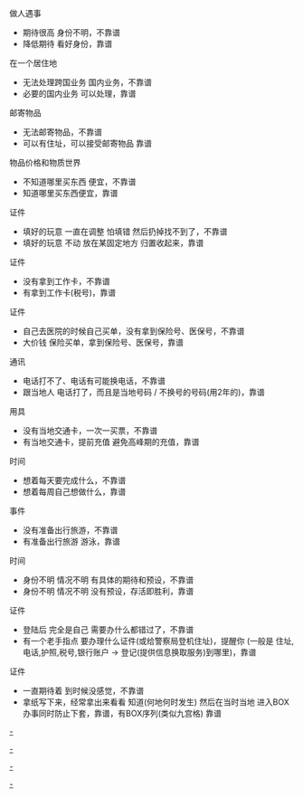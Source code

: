 
做人遇事
- 期待很高 身份不明，不靠谱
- 降低期待 看好身份，靠谱

在一个居住地
- 无法处理跨国业务 国内业务，不靠谱
- 必要的国内业务 可以处理，靠谱

邮寄物品
- 无法邮寄物品，不靠谱
- 可以有住址，可以接受邮寄物品 靠谱

物品价格和物质世界
- 不知道哪里买东西 便宜，不靠谱
- 知道哪里买东西便宜，靠谱

证件
- 填好的玩意 一直在调整 怕填错 然后扔掉找不到了，不靠谱
- 填好的玩意 不动 放在某固定地方 归置收起来，靠谱

证件
- 没有拿到工作卡，不靠谱
- 有拿到工作卡(税号)，靠谱

证件
- 自己去医院的时候自己买单，没有拿到保险号、医保号，不靠谱
- 大价钱 保险买单，拿到保险号、医保号，靠谱

通讯
- 电话打不了、电话有可能换电话，不靠谱
- 跟当地人 电话打了，而且是当地号码 / 不换号的号码(用2年的)，靠谱

用具
- 没有当地交通卡，一次一买票，不靠谱
- 有当地交通卡，提前充值 避免高峰期的充值，靠谱

时间
- 想着每天要完成什么，不靠谱
- 想着每周自己想做什么，靠谱

事件
- 没有准备出行旅游，不靠谱
- 有准备出行旅游 游泳，靠谱

时间
- 身份不明 情况不明 有具体的期待和预设，不靠谱
- 身份不明 情况不明 没有预设，存活即胜利，靠谱

证件
- 登陆后 完全是自己 需要办什么都错过了，不靠谱
- 有一个老手指点 要办理什么证件(或给警察局登机住址)，提醒你 (一般是 住址,电话,护照,税号,银行账户 -> 登记(提供信息换取服务)到哪里)，靠谱

证件
- 一直期待着 到时候没感觉，不靠谱
- 拿纸写下来，经常拿出来看看 知道(何地何时发生) 然后在当时当地 进入BOX 办事同时防止下套，靠谱，有BOX序列(类似九宫格) 靠谱



[-](https://www.douban.com/note/578607930/)

[-](https://www.douban.com/photos/photo/2458102431/)

[-](https://github.com/7900ms/000nottheater_deserted_systemsoftware/tree/master/local-window)

[-](https://github.com/7900ms/000nottheater_deserted_systemsoftware/blob/master/local-lightshelf/楼梯.md)
